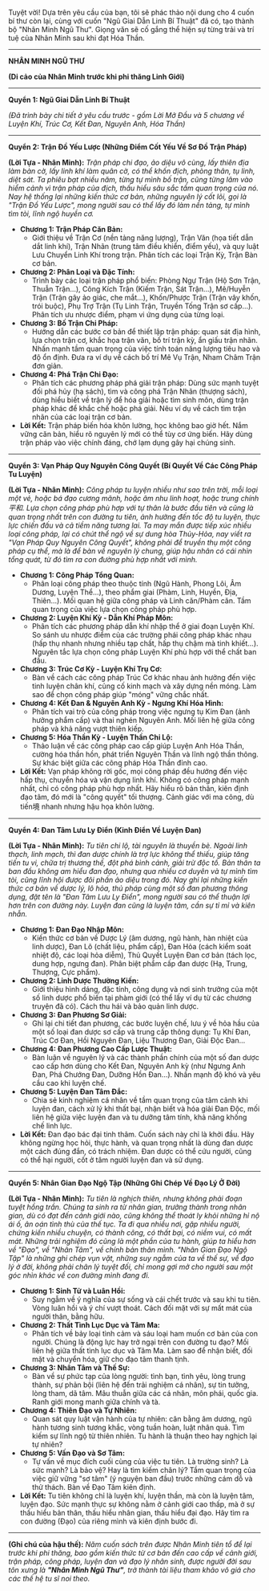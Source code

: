 Tuyệt vời! Dựa trên yêu cầu của bạn, tôi sẽ phác thảo nội dung cho 4 cuốn bí thư còn lại, cùng với cuốn "Ngũ Giai Dẫn Linh Bí Thuật" đã có, tạo thành bộ "Nhân Minh Ngũ Thư". Giọng văn sẽ cố gắng thể hiện sự từng trải và trí tuệ của Nhân Minh sau khi đạt Hóa Thần.

---

**NHÂN MINH NGŨ THƯ**

**(Di cảo của Nhân Minh trước khi phi thăng Linh Giới)**

---

**Quyển 1: Ngũ Giai Dẫn Linh Bí Thuật**

*(Đã trình bày chi tiết ở yêu cầu trước - gồm Lời Mở Đầu và 5 chương về Luyện Khí, Trúc Cơ, Kết Đan, Nguyên Anh, Hóa Thần)*

---

**Quyển 2: Trận Đồ Yếu Lược (Những Điểm Cốt Yếu Về Sơ Đồ Trận Pháp)**

**(Lời Tựa - Nhân Minh):** *Trận pháp chi đạo, ảo diệu vô cùng, lấy thiên địa làm bàn cờ, lấy linh khí làm quân cờ, có thể khốn địch, phòng thân, tụ linh, diệt sát. Ta phiêu bạt nhiều năm, từng tự mình bố trận, cũng từng lâm vào hiểm cảnh vì trận pháp của địch, thấu hiểu sâu sắc tầm quan trọng của nó. Nay hệ thống lại những kiến thức cơ bản, những nguyên lý cốt lõi, gọi là "Trận Đồ Yếu Lược", mong người sau có thể lấy đó làm nền tảng, tự mình tìm tòi, lĩnh ngộ huyền cơ.*

* **Chương 1: Trận Pháp Căn Bản:**
    * Giới thiệu về Trận Cơ (nền tảng năng lượng), Trận Văn (họa tiết dẫn dắt linh khí), Trận Nhãn (trung tâm điều khiển, điểm yếu), và quy luật Lưu Chuyển Linh Khí trong trận. Phân tích các loại Trận Kỳ, Trận Bàn cơ bản.
* **Chương 2: Phân Loại và Đặc Tính:**
    * Trình bày các loại trận pháp phổ biến: Phòng Ngự Trận (Hộ Sơn Trận, Thuẫn Trận...), Công Kích Trận (Kiếm Trận, Sát Trận...), Mê/Huyễn Trận (Trận gây ảo giác, che mắt...), Khốn/Phược Trận (Trận vây khốn, trói buộc), Phụ Trợ Trận (Tụ Linh Trận, Truyền Tống Trận sơ cấp...). Phân tích ưu nhược điểm, phạm vi ứng dụng của từng loại.
* **Chương 3: Bố Trận Chi Pháp:**
    * Hướng dẫn các bước cơ bản để thiết lập trận pháp: quan sát địa hình, lựa chọn trận cơ, khắc họa trận văn, bố trí trận kỳ, ẩn giấu trận nhãn. Nhấn mạnh tầm quan trọng của việc tính toán năng lượng tiêu hao và độ ổn định. Đưa ra ví dụ về cách bố trí Mê Vụ Trận, Nham Châm Trận đơn giản.
* **Chương 4: Phá Trận Chi Đạo:**
    * Phân tích các phương pháp phá giải trận pháp: Dùng sức mạnh tuyệt đối phá hủy (hạ sách), tìm và công phá Trận Nhãn (thượng sách), dùng hiểu biết về trận lý để hóa giải hoặc tìm sinh môn, dùng trận pháp khác để khắc chế hoặc phá giải. Nêu ví dụ về cách tìm trận nhãn của các loại trận cơ bản.
* **Lời Kết:** Trận pháp biến hóa khôn lường, học không bao giờ hết. Nắm vững căn bản, hiểu rõ nguyên lý mới có thể tùy cơ ứng biến. Hãy dùng trận pháp vào việc chính đáng, chớ lạm dụng gây hại chúng sinh.

---

**Quyển 3: Vạn Pháp Quy Nguyên Công Quyết (Bí Quyết Về Các Công Pháp Tu Luyện)**

**(Lời Tựa - Nhân Minh):** *Công pháp tu luyện nhiều như sao trên trời, mỗi loại một vẻ, hoặc bá đạo cương mãnh, hoặc âm nhu linh hoạt, hoặc trung chính平和. Lựa chọn công pháp phù hợp với tự thân là bước đầu tiên và cũng là quan trọng nhất trên con đường tu tiên, ảnh hưởng đến tốc độ tu luyện, thực lực chiến đấu và cả tiềm năng tương lai. Ta may mắn được tiếp xúc nhiều loại công pháp, lại có chút thể ngộ về sự dung hòa Thủy-Hỏa, nay viết ra "Vạn Pháp Quy Nguyên Công Quyết", không phải để truyền thụ một công pháp cụ thể, mà là để bàn về nguyên lý chung, giúp hậu nhân có cái nhìn tổng quát, từ đó tìm ra con đường phù hợp nhất với mình.*

* **Chương 1: Công Pháp Tổng Quan:**
    * Phân loại công pháp theo thuộc tính (Ngũ Hành, Phong Lôi, Âm Dương, Luyện Thể...), theo phẩm giai (Phàm, Linh, Huyền, Địa, Thiên...). Mối quan hệ giữa công pháp và Linh căn/Phàm căn. Tầm quan trọng của việc lựa chọn công pháp phù hợp.
* **Chương 2: Luyện Khí Kỳ - Dẫn Khí Pháp Môn:**
    * Phân tích các phương pháp dẫn khí nhập thể ở giai đoạn Luyện Khí. So sánh ưu nhược điểm của các trường phái công pháp khác nhau (hấp thụ nhanh nhưng nhiều tạp chất, hấp thụ chậm mà tinh khiết...). Nguyên tắc lựa chọn công pháp Luyện Khí phù hợp với thể chất ban đầu.
* **Chương 3: Trúc Cơ Kỳ - Luyện Khí Trụ Cơ:**
    * Bàn về cách các công pháp Trúc Cơ khác nhau ảnh hưởng đến việc tinh luyện chân khí, củng cố kinh mạch và xây dựng nền móng. Làm sao để chọn công pháp giúp "móng" vững chắc nhất.
* **Chương 4: Kết Đan & Nguyên Anh Kỳ - Ngưng Khí Hóa Hình:**
    * Phân tích vai trò của công pháp trong việc ngưng tụ Kim Đan (ảnh hưởng phẩm cấp) và thai nghén Nguyên Anh. Mối liên hệ giữa công pháp và khả năng vượt thiên kiếp.
* **Chương 5: Hóa Thần Kỳ - Luyện Thần Chi Lộ:**
    * Thảo luận về các công pháp cao cấp giúp Luyện Anh Hóa Thần, cường hóa thần hồn, phát triển Nguyên Thần và lĩnh ngộ thần thông. Sự khác biệt giữa các công pháp Hóa Thần đỉnh cao.
* **Lời Kết:** Vạn pháp không rời gốc, mọi công pháp đều hướng đến việc hấp thụ, chuyển hóa và vận dụng linh khí. Không có công pháp mạnh nhất, chỉ có công pháp phù hợp nhất. Hãy hiểu rõ bản thân, kiên định đạo tâm, đó mới là "công quyết" tối thượng. Cảnh giác với ma công, dù tiến境 nhanh nhưng hậu họa khôn lường.

---

**Quyển 4: Đan Tâm Lưu Ly Điển (Kinh Điển Về Luyện Đan)**

**(Lời Tựa - Nhân Minh):** *Tu tiên chi lộ, tài nguyên là thuyền bè. Ngoài linh thạch, linh mạch, thì đan dược chính là trợ lực không thể thiếu, giúp tăng tiến tu vi, chữa trị thương thế, đột phá bình cảnh, giải trừ độc tố. Bản thân ta ban đầu không am hiểu đan đạo, nhưng qua nhiều cơ duyên và tự mình tìm tòi, cũng lĩnh hội được đôi phần ảo diệu trong đó. Nay ghi lại những kiến thức cơ bản về dược lý, lô hỏa, thủ pháp cùng một số đan phương thông dụng, đặt tên là "Đan Tâm Lưu Ly Điển", mong người sau có thể thuận lợi hơn trên con đường này. Luyện đan cũng là luyện tâm, cần sự tỉ mỉ và kiên nhẫn.*

* **Chương 1: Đan Đạo Nhập Môn:**
    * Kiến thức cơ bản về Dược Lý (âm dương, ngũ hành, hàn nhiệt của linh dược), Đan Lô (chất liệu, phẩm cấp), Đan Hỏa (cách kiểm soát nhiệt độ, các loại hỏa diễm), Thủ Quyết Luyện Đan cơ bản (tách lọc, dung hợp, ngưng đan). Phân biệt phẩm cấp đan dược (Hạ, Trung, Thượng, Cực phẩm).
* **Chương 2: Linh Dược Thường Kiến:**
    * Giới thiệu hình dáng, đặc tính, công dụng và nơi sinh trưởng của một số linh dược phổ biến tại phàm giới (có thể lấy ví dụ từ các chương truyện đã có). Cách thu hái và bảo quản linh dược.
* **Chương 3: Đan Phương Sơ Giải:**
    * Ghi lại chi tiết đan phương, các bước luyện chế, lưu ý về hỏa hầu của một số loại đan dược sơ cấp và trung cấp thông dụng: Tụ Khí Đan, Trúc Cơ Đan, Hồi Nguyên Đan, Liệu Thương Đan, Giải Độc Đan...
* **Chương 4: Đan Phương Cao Cấp Lược Thuật:**
    * Bàn luận về nguyên lý và các thành phần chính của một số đan dược cao cấp hơn dùng cho Kết Đan, Nguyên Anh kỳ (như Ngưng Anh Đan, Phá Chướng Đan, Dưỡng Hồn Đan...). Nhấn mạnh độ khó và yêu cầu cao khi luyện chế.
* **Chương 5: Luyện Đan Tâm Đắc:**
    * Chia sẻ kinh nghiệm cá nhân về tầm quan trọng của tâm cảnh khi luyện đan, cách xử lý khi thất bại, nhận biết và hóa giải Đan Độc, mối liên hệ giữa việc luyện đan và tu dưỡng tâm tính, khả năng khống chế linh lực.
* **Lời Kết:** Đan đạo bác đại tinh thâm. Cuốn sách này chỉ là khởi đầu. Hãy không ngừng học hỏi, thực hành, và quan trọng nhất là dùng đan dược một cách đúng đắn, có trách nhiệm. Đan dược có thể cứu người, cũng có thể hại người, cốt ở tâm người luyện đan và sử dụng.

---

**Quyển 5: Nhân Gian Đạo Ngộ Tập (Những Ghi Chép Về Đạo Lý Ở Đời)**

**(Lời Tựa - Nhân Minh):** *Tu tiên là nghịch thiên, nhưng không phải đoạn tuyệt hồng trần. Chúng ta sinh ra từ nhân gian, trưởng thành trong nhân gian, dù có đạt đến cảnh giới nào, cũng không thể thoát ly khỏi những hỉ nộ ái ố, ân oán tình thù của thế tục. Ta đi qua nhiều nơi, gặp nhiều người, chứng kiến nhiều chuyện, có thành công, có thất bại, có niềm vui, có mất mát. Những trải nghiệm đó cũng là một phần của tu hành, giúp ta hiểu hơn về "Đạo", về "Nhân Tâm", về chính bản thân mình. "Nhân Gian Đạo Ngộ Tập" là những ghi chép vụn vặt, những suy ngẫm của ta về thế sự, về đạo lý ở đời, không phải chân lý tuyệt đối, chỉ mong gợi mở cho người sau một góc nhìn khác về con đường mình đang đi.*

* **Chương 1: Sinh Tử và Luân Hồi:**
    * Suy ngẫm về ý nghĩa của sự sống và cái chết trước và sau khi tu tiên. Vòng luân hồi và ý chí vượt thoát. Cách đối mặt với sự mất mát của người thân, bằng hữu.
* **Chương 2: Thất Tình Lục Dục và Tâm Ma:**
    * Phân tích về bảy loại tình cảm và sáu loại ham muốn cơ bản của con người. Chúng là động lực hay trở ngại trên con đường tu đạo? Mối liên hệ giữa thất tình lục dục và Tâm Ma. Làm sao để nhận biết, đối mặt và chuyển hóa, giữ cho đạo tâm thanh tịnh.
* **Chương 3: Nhân Tâm và Thế Sự:**
    * Bàn về sự phức tạp của lòng người: tình bạn, tình yêu, lòng trung thành, sự phản bội (liên hệ đến trải nghiệm cá nhân), sự tin tưởng, lòng tham, dã tâm. Mâu thuẫn giữa các cá nhân, môn phái, quốc gia. Ranh giới mong manh giữa chính và tà.
* **Chương 4: Thiên Đạo và Tự Nhiên:**
    * Quan sát quy luật vận hành của tự nhiên: cân bằng âm dương, ngũ hành tương sinh tương khắc, vòng tuần hoàn, luật nhân quả. Tìm kiếm sự lĩnh ngộ từ thiên nhiên. Tu hành là thuận theo hay nghịch lại tự nhiên?
* **Chương 5: Vấn Đạo và Sơ Tâm:**
    * Tự vấn về mục đích cuối cùng của việc tu tiên. Là trường sinh? Là sức mạnh? Là bảo vệ? Hay là tìm kiếm chân lý? Tầm quan trọng của việc giữ vững "sơ tâm" (ý nguyện ban đầu) trước những cám dỗ và thử thách. Bàn về Đạo Tâm kiên định.
* **Lời Kết:** Tu tiên không chỉ là luyện khí, luyện thần, mà còn là luyện tâm, luyện đạo. Sức mạnh thực sự không nằm ở cảnh giới cao thấp, mà ở sự thấu hiểu bản thân, thấu hiểu nhân gian, thấu hiểu đại đạo. Hãy tìm ra con đường (Đạo) của riêng mình và kiên định bước đi.

---

**(Ghi chú của hậu thế):** *Năm cuốn sách trên được Nhân Minh tiên tổ để lại trước khi phi thăng, bao gồm kiến thức từ cơ bản đến cao cấp về cảnh giới, trận pháp, công pháp, luyện đan và đạo lý nhân sinh, được người đời sau tôn xưng là **"Nhân Minh Ngũ Thư"**, trở thành tài liệu tham khảo vô giá cho các thế hệ tu sĩ noi theo.*